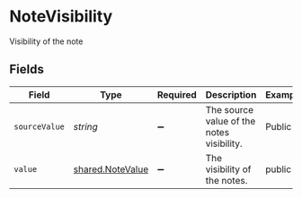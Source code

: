 # NoteVisibility

Visibility of the note


## Fields

| Field                                                       | Type                                                        | Required                                                    | Description                                                 | Example                                                     |
| ----------------------------------------------------------- | ----------------------------------------------------------- | ----------------------------------------------------------- | ----------------------------------------------------------- | ----------------------------------------------------------- |
| `sourceValue`                                               | *string*                                                    | :heavy_minus_sign:                                          | The source value of the notes visibility.                   | Public                                                      |
| `value`                                                     | [shared.NoteValue](../../../sdk/models/shared/notevalue.md) | :heavy_minus_sign:                                          | The visibility of the notes.                                | public                                                      |
